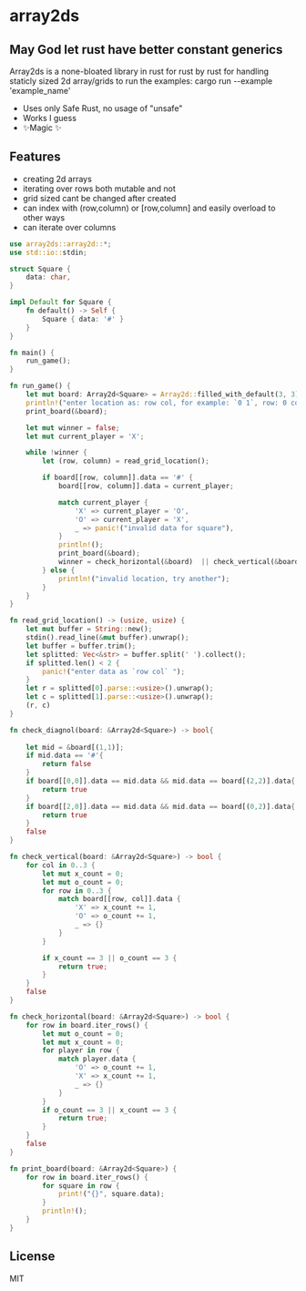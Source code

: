 # array2ds
## May God let rust have better constant generics


Array2ds is a none-bloated library in rust for rust by rust for handling staticly sized 2d array/grids
to run the examples:
cargo run --example 'example_name'

- Uses only Safe Rust, no usage of "unsafe"
- Works I guess
- ✨Magic ✨

## Features

- creating 2d arrays
- iterating over rows both mutable and not
- grid sized cant be changed after created
- can index with (row,column) or [row,column] and easily overload to other ways
- can iterate over columns

```rust
use array2ds::array2d::*;
use std::io::stdin;

struct Square {
    data: char,
}

impl Default for Square {
    fn default() -> Self {
        Square { data: '#' }
    }
}

fn main() {
    run_game();
}

fn run_game() {
    let mut board: Array2d<Square> = Array2d::filled_with_default(3, 3);
    println!("enter location as: row col, for example: `0 1`, row: 0 column 1");
    print_board(&board);

    let mut winner = false;
    let mut current_player = 'X';

    while !winner {
        let (row, column) = read_grid_location();

        if board[[row, column]].data == '#' {
            board[[row, column]].data = current_player;

            match current_player {
                'X' => current_player = 'O',
                'O' => current_player = 'X',
                _ => panic!("invalid data for square"),
            }
            println!();
            print_board(&board);
            winner = check_horizontal(&board)  || check_vertical(&board) || check_diagnol(&board);
        } else {
            println!("invalid location, try another");
        }
    }
}

fn read_grid_location() -> (usize, usize) {
    let mut buffer = String::new();
    stdin().read_line(&mut buffer).unwrap();
    let buffer = buffer.trim();
    let splitted: Vec<&str> = buffer.split(' ').collect();
    if splitted.len() < 2 {
        panic!("enter data as `row col` ");
    }
    let r = splitted[0].parse::<usize>().unwrap();
    let c = splitted[1].parse::<usize>().unwrap();
    (r, c)
}

fn check_diagnol(board: &Array2d<Square>) -> bool{
    
    let mid = &board[(1,1)];
    if mid.data == '#'{
        return false
    }
    if board[[0,0]].data == mid.data && mid.data == board[(2,2)].data{
        return true
    }
    if board[[2,0]].data == mid.data && mid.data == board[(0,2)].data{
        return true
    }
    false
}

fn check_vertical(board: &Array2d<Square>) -> bool {
    for col in 0..3 {
        let mut x_count = 0;
        let mut o_count = 0;
        for row in 0..3 {
            match board[[row, col]].data {
                'X' => x_count += 1,
                'O' => o_count += 1,
                _ => {}
            }
        }

        if x_count == 3 || o_count == 3 {
            return true;
        }
    }
    false
}

fn check_horizontal(board: &Array2d<Square>) -> bool {
    for row in board.iter_rows() {
        let mut o_count = 0;
        let mut x_count = 0;
        for player in row {
            match player.data {
                'O' => o_count += 1,
                'X' => x_count += 1,
                _ => {}
            }
        }
        if o_count == 3 || x_count == 3 {
            return true;
        }
    }
    false
}

fn print_board(board: &Array2d<Square>) {
    for row in board.iter_rows() {
        for square in row {
            print!("{}", square.data);
        }
        println!();
    }
}

```

## License

MIT


